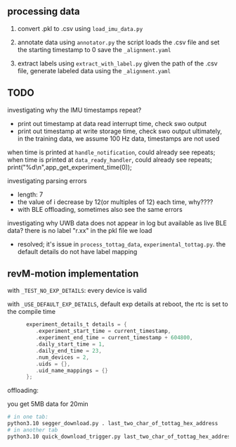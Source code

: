 
## processing data


1. convert .pkl to .csv using `load_imu_data.py`

2. annotate data using `annotator.py`
the script loads the .csv file and set the starting timestamp to 0
save the `_alignment.yaml`

3. extract labels using `extract_with_label.py`
given the path of the .csv file, generate labeled data using the `_alignment.yaml`

## TODO

investigating why the IMU timestamps repeat?
 - print out timestamp at data read interrupt time, check swo output
 - print out timestamp at write storage time, check swo output
ultimately, in the training data, we assume 100 Hz data, timestamps are not used

when time is printed at `handle_notification`, could already see repeats;
when time is printed at `data_ready_handler`, could already see repeats;
         print("%d\n",app_get_experiment_time(0));

investigating parsing errors
 - length: 7
 - the value of i decrease by 12(or multiples of 12) each time, why???? 
 - with BLE offloading, sometimes also see the same errors

investigating why UWB data does not appear in log but available as live BLE data? there is no label "r.xx" in the pkl file we load
- resolved; it's issue in `process_tottag_data`, `experimental_tottag.py`. the default details do not have label mapping

## revM-motion implementation

with `_TEST_NO_EXP_DETAILS`: every device is valid


with `_USE_DEFAULT_EXP_DETAILS`, default exp details
at reboot, the rtc is set to the compile time
```c
      experiment_details_t details = {
         .experiment_start_time = current_timestamp,
         .experiment_end_time = current_timestamp + 604800,
         .daily_start_time = 1,
         .daily_end_time = 23,
         .num_devices = 2,
         .uids = {},
         .uid_name_mappings = {}
      };
```


offloading:

you get 5MB data for 20min

```bash
# in one tab:
python3.10 segger_download.py . last_two_char_of_tottag_hex_address
# in another tab
python3.10 quick_download_trigger.py last_two_char_of_tottag_hex_address 1
```